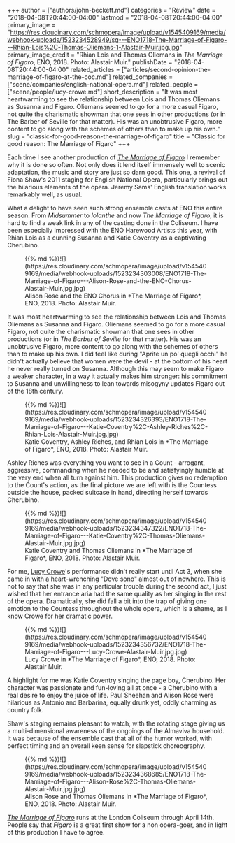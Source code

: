+++
author = ["authors/john-beckett.md"]
categories = "Review"
date = "2018-04-08T20:44:00-04:00"
lastmod = "2018-04-08T20:44:00-04:00"
primary_image = "https://res.cloudinary.com/schmopera/image/upload/v1545409169/media/webhook-uploads/1523234528949/sq---ENO1718-The-Marriage-of-Figaro---Rhian-Lois%2C-Thomas-Oliemans-1-Alastair-Muir.jpg.jpg"
primary_image_credit = "Rhian Lois and Thomas Oliemans in *The Marriage of Figaro*, ENO, 2018. Photo: Alastair Muir."
publishDate = "2018-04-08T20:44:00-04:00"
related_articles = ["articles/second-opinion-the-marriage-of-figaro-at-the-coc.md"]
related_companies = ["scene/companies/english-national-opera.md"]
related_people = ["scene/people/lucy-crowe.md"]
short_description = "It was most heartwarming to see the relationship between Lois and Thomas Oliemans as Susanna and Figaro. Oliemans seemed to go for a more casual Figaro, not quite the charismatic showman that one sees in other productions (or in The Barber of Seville for that matter). His was an unobtrusive Figaro, more content to go along with the schemes of others than to make up his own."
slug = "classic-for-good-reason-the-marriage-of-figaro"
title = "Classic for good reason: The Marriage of Figaro"
+++

Each time I see another production of [*The Marriage of Figaro*](https://www.eno.org/whats-on/the-marriage-of-figaro/) I remember why it is done so often. Not only does it lend itself immensely well to scenic adaptation, the music and story are just so darn good. This one, a revival of Fiona Shaw's 2011 staging for English National Opera, particularly brings out the hilarious elements of the opera. Jeremy Sams' English translation works remarkably well, as usual. 

What a delight to have seen such strong ensemble casts at ENO this entire season. From *Midsummer* to *Iolanthe* and now *The Marriage of Figaro*, it is hard to find a weak link in any of the casting done in the Coliseum. I have been especially impressed with the ENO Harewood Artists this year, with Rhian Lois as a cunning Susanna and Katie Coventry as a captivating Cherubino.

<figure data-type="image">{{% md %}}![](https://res.cloudinary.com/schmopera/image/upload/v1545409169/media/webhook-uploads/1523234303008/ENO1718-The-Marriage-of-Figaro---Alison-Rose-and-the-ENO-Chorus-Alastair-Muir.jpg.jpg)
<figcaption>Alison Rose and the ENO Chorus in *The Marriage of Figaro*, ENO, 2018. Photo: Alastair Muir.</figcaption>
</figure>

It was most heartwarming to see the relationship between Lois and Thomas Oliemans as Susanna and Figaro. Oliemans seemed to go for a more casual Figaro, not quite the charismatic showman that one sees in other productions (or in *The Barber of Seville* for that matter). His was an unobtrusive Figaro, more content to go along with the schemes of others than to make up his own. I did feel like during "Aprite un po' quegli occhi" he didn't actually believe that women were the devil - at the bottom of his heart he never really turned on Susanna. Although this may seem to make Figaro a weaker character, in a way it actually makes him stronger: his commitment to Susanna and unwillingness to lean towards misogyny updates Figaro out of the 18th century.

<figure data-type="image">{{% md %}}![](https://res.cloudinary.com/schmopera/image/upload/v1545409169/media/webhook-uploads/1523234326393/ENO1718-The-Marriage-of-Figaro---Katie-Coventry%2C-Ashley-Riches%2C-Rhian-Lois-Alastair-Muir.jpg.jpg)
<figcaption>Katie Coventry, Ashley Riches, and Rhian Lois in *The Marriage of Figaro*, ENO, 2018. Photo: Alastair Muir.</figcaption>
</figure>

Ashley Riches was everything you want to see in a Count - arrogant, aggressive, commanding when he needed to be and satisfyingly humble at the very end when all turn against him. This production gives no redemption to the Count's action, as the final picture we are left with is the Countess outside the house, packed suitcase in hand, directing herself towards Cherubino. 

<figure data-type="image">{{% md %}}![](https://res.cloudinary.com/schmopera/image/upload/v1545409169/media/webhook-uploads/1523234347322/ENO1718-The-Marriage-of-Figaro---Katie-Coventry%2C-Thomas-Oliemans-Alastair-Muir.jpg.jpg)
<figcaption>Katie Coventry and Thomas Oliemans in *The Marriage of Figaro*, ENO, 2018. Photo: Alastair Muir.</figcaption>
</figure>

For me, [Lucy Crowe](/scene/people/lucy-crowe/)'s performance didn't really start until Act 3, when she came in with a heart-wrenching "Dove sono" almost out of nowhere. This is not to say that she was in any particular trouble during the second act, I just wished that her entrance aria had the same quality as her singing in the rest of the opera. Dramatically, she did fall a bit into the trap of giving one emotion to the Countess throughout the whole opera, which is a shame, as I know Crowe for her dramatic power.

<figure data-type="image">{{% md %}}![](https://res.cloudinary.com/schmopera/image/upload/v1545409169/media/webhook-uploads/1523234356732/ENO1718-The-Marriage-of-Figaro---Lucy-Crowe-Alastair-Muir.jpg.jpg)
<figcaption>Lucy Crowe in *The Marriage of Figaro*, ENO, 2018. Photo: Alastair Muir.</figcaption>
</figure>

A highlight for me was Katie Coventry singing the page boy, Cherubino. Her character was passionate and fun-loving all at once - a Cherubino with a real desire to enjoy the juice of life. Paul Sheehan and Alison Rose were hilarious as Antonio and Barbarina, equally drunk yet, oddly charming as country folk.

Shaw's staging remains pleasant to watch, with the rotating stage giving us a multi-dimensional awareness of the ongoings of the Almaviva household. It was because of the ensemble cast that all of the humor worked, with perfect timing and an overall keen sense for slapstick choreography.

<figure data-type="image">{{% md %}}![](https://res.cloudinary.com/schmopera/image/upload/v1545409169/media/webhook-uploads/1523234368685/ENO1718-The-Marriage-of-Figaro---Alison-Rose%2C-Thomas-Oliemans-Alastair-Muir.jpg.jpg)
<figcaption>Alison Rose and Thomas Oliemans in *The Marriage of Figaro*, ENO, 2018. Photo: Alastair Muir.</figcaption>
</figure>

[*The Marriage of Figaro*](https://www.eno.org/whats-on/the-marriage-of-figaro/#prod-discover) runs at the London Coliseum through April 14th. People say that *Figaro* is a great first show for a non opera-goer, and in light of this production I have to agree.

